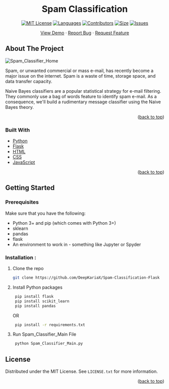 
<br />
<div align="center">
<h1 align="center">Spam Classification</h3>

[![MIT License][license-shield]][license-url]
[![Languages][language-shield]][language-url]
[![Contributors][contri-shield]][contri-url]
[![Size][size-shield]][size-url]
[![Issues][issues-shield]][issues-url]


  <p align="center">
    <a href="https://github.com/meetgajjarx07/Spam-Classification-Flask-main">View Demo</a>
    ·
    <a href="https://github.com/meetgajjarx07/Spam-Classification-Flask-main/issues">Report Bug</a>
    ·
    <a href="https://github.com/meetgajjarx07/Spam-Classification-Flask-main/issues">Request Feature</a>
  </p>
</div>


## About The Project
![Spam_Classifier_Home](https://github.com/meetgajjarx07/Spam-Classification-Flask-main/assets/135112807/beb7cb01-ce2f-4019-8271-e94213b6e20f)


Spam, or unwanted commercial or mass e-mail, has recently become a major issue on the internet. Spam is a waste of time, storage space, and data transfer capacity.

Naive Bayes classifiers are a popular statistical strategy for e-mail filtering. They commonly use a bag of words feature to identify spam e-mail. As a consequence, we'll build a rudimentary message classifier using the Naive Bayes theory.


<p align="right">(<a href="#top">back to top</a>)</p>


### Built With

* [Python](https://www.python.org/)
* [Flask](https://flask.palletsprojects.com/)
* [HTML](https://html.com/)
* [CSS](https://www.w3.org/Style/CSS/Overview.en.html)
* [JavaScript](https://www.javascript.com/)


<p align="right">(<a href="#top">back to top</a>)</p>


## Getting Started

### Prerequisites

Make sure that you have the following:
-  Python 3+ and pip (which comes with Python 3+)
-  sklearn
-  pandas
-  flask
-  An environment to work in - something like Jupyter or Spyder

### Installation :


1. Clone the repo
   ```sh
   git clone https://github.com/DeepKariaX/Spam-Classification-Flask
   ```
2. Install Python packages
   ```sh
    pip install flask
    pip install scikit_learn
    pip install pandas
    ```

    OR

   ```sh
    pip install -r requirements.txt
    ```
3. Run Spam_Classifier_Main File
   ```sh
    python Spam_Classifier_Main.py
    ```

## License

Distributed under the MIT License. See `LICENSE.txt` for more information.

<p align="right">(<a href="#top">back to top</a>)</p>


<!-- [linkedin-shield]: https://img.shields.io/badge/-LinkedIn-black.svg?style=for-the-badge&logo=linkedin&colorB=555
[linkedin-url]: https://www.linkedin.com/in/deep-karia-2436b2194/ -->

[contri-shield]: https://img.shields.io/github/contributors/meetgajjarx07/Spam-Classification-Flask-main?style=for-the-badge
[contri-url]: #

[license-shield]: https://img.shields.io/github/license/meetgajjarx07/Spam-Classification-Flask-main?style=for-the-badge
[license-url]: https://github.com/DeepKariaX/Spam-Classification-Flask/blob/main/LICENSE.txt

[size-shield]: https://img.shields.io/github/repo-size/meetgajjarx07/Spam-Classification-Flask-main?style=for-the-badge
[size-url]: #

[issues-shield]: https://img.shields.io/github/issues/meetgajjarx07/Spam-Classification-Flask-main?style=for-the-badge
[issues-url]: #

[language-shield]: https://img.shields.io/github/languages/count/meetgajjarx07/Spam-Classification-Flask-main?style=for-the-badge
[language-url]: #

